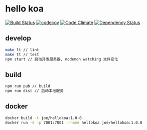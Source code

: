 # hello koa

[![Build Status](https://travis-ci.org/joehecn/hellokoa.svg?branch=master)](https://travis-ci.org/joehecn/hellokoa)
[![codecov](https://codecov.io/gh/joehecn/hellokoa/branch/master/graph/badge.svg)](https://codecov.io/gh/joehecn/hellokoa)
[![Code Climate](https://codeclimate.com/github/joehecn/hellokoa/badges/gpa.svg)](https://codeclimate.com/github/joehecn/hellokoa)
[![Dependency Status](https://gemnasium.com/badges/github.com/joehecn/hellokoa.svg)](https://gemnasium.com/github.com/joehecn/hellokoa)

## develop

``` bash
make lt // lint
make tt // test
npm start // 启动开发服务器, nodemon watching 文件变化
```

## build

``` bash
npm run pub // build
npm run dist // 启动本地服务
```

## docker

``` bash
docker build -t joe/hellokoa:1.0.0 .
docker run -d -p 7001:7001 --name hellokoa joe/hellokoa:1.0.0
```
